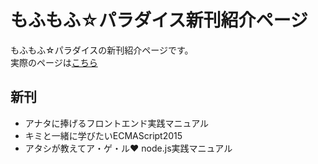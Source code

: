 # もふもふ☆パラダイス新刊紹介ページ
もふもふ☆パラダイスの新刊紹介ページです。  
実際のページは[こちら](http://mohu-para.com/comitia116/)

## 新刊
- アナタに捧げるフロントエンド実践マニュアル
- キミと一緒に学びたいECMAScript2015
- アタシが教えてア・ゲ・ル♥ node.js実践マニュアル
